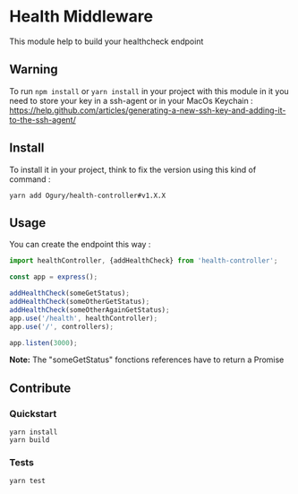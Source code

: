 # Health Middleware

This module help to build your healthcheck endpoint

## Warning

To run `npm install` or `yarn install` in your project with this module in it you need to store your key in a ssh-agent or in your MacOs Keychain : https://help.github.com/articles/generating-a-new-ssh-key-and-adding-it-to-the-ssh-agent/

## Install

To install it in your project, think to fix the version using this kind of command :

```
yarn add Ogury/health-controller#v1.X.X
```

## Usage

You can create the endpoint this way :

```javascript
import healthController, {addHealthCheck} from 'health-controller';

const app = express();

addHealthCheck(someGetStatus);
addHealthCheck(someOtherGetStatus);
addHealthCheck(someOtherAgainGetStatus);
app.use('/health', healthController);
app.use('/', controllers);

app.listen(3000);
```

**Note:** The "someGetStatus" fonctions references have to return a Promise

## Contribute

### Quickstart

```
yarn install
yarn build
```

### Tests

```
yarn test
```